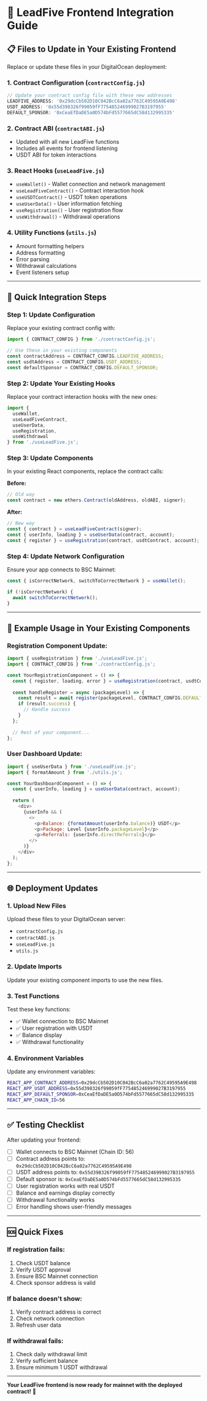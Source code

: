 # 🚀 LeadFive Frontend Integration Guide

## 📋 Files to Update in Your Existing Frontend

Replace or update these files in your DigitalOcean deployment:

### 1. **Contract Configuration** (`contractConfig.js`)
```javascript
// Update your contract config file with these new addresses
LEADFIVE_ADDRESS: '0x29dcCb502D10C042BcC6a02a7762C49595A9E498'
USDT_ADDRESS: '0x55d398326f99059fF775485246999027B3197955'
DEFAULT_SPONSOR: '0xCeaEfDaDE5a0D574bFd5577665dC58d132995335'
```

### 2. **Contract ABI** (`contractABI.js`)
- Updated with all new LeadFive functions
- Includes all events for frontend listening
- USDT ABI for token interactions

### 3. **React Hooks** (`useLeadFive.js`)
- `useWallet()` - Wallet connection and network management
- `useLeadFiveContract()` - Contract interaction hook
- `useUSDTContract()` - USDT token operations
- `useUserData()` - User information fetching
- `useRegistration()` - User registration flow
- `useWithdrawal()` - Withdrawal operations

### 4. **Utility Functions** (`utils.js`)
- Amount formatting helpers
- Address formatting
- Error parsing
- Withdrawal calculations
- Event listeners setup

---

## 🔧 Quick Integration Steps

### Step 1: Update Configuration
Replace your existing contract config with:
```javascript
import { CONTRACT_CONFIG } from './contractConfig.js';

// Use these in your existing components
const contractAddress = CONTRACT_CONFIG.LEADFIVE_ADDRESS;
const usdtAddress = CONTRACT_CONFIG.USDT_ADDRESS;
const defaultSponsor = CONTRACT_CONFIG.DEFAULT_SPONSOR;
```

### Step 2: Update Your Existing Hooks
Replace your contract interaction hooks with the new ones:
```javascript
import { 
  useWallet, 
  useLeadFiveContract, 
  useUserData,
  useRegistration,
  useWithdrawal 
} from './useLeadFive.js';
```

### Step 3: Update Components
In your existing React components, replace the contract calls:

**Before:**
```javascript
// Old way
const contract = new ethers.Contract(oldAddress, oldABI, signer);
```

**After:**
```javascript
// New way
const { contract } = useLeadFiveContract(signer);
const { userInfo, loading } = useUserData(contract, account);
const { register } = useRegistration(contract, usdtContract, account);
```

### Step 4: Update Network Configuration
Ensure your app connects to BSC Mainnet:
```javascript
const { isCorrectNetwork, switchToCorrectNetwork } = useWallet();

if (!isCorrectNetwork) {
  await switchToCorrectNetwork();
}
```

---

## 📱 Example Usage in Your Existing Components

### Registration Component Update:
```javascript
import { useRegistration } from './useLeadFive.js';
import { CONTRACT_CONFIG } from './contractConfig.js';

const YourRegistrationComponent = () => {
  const { register, loading, error } = useRegistration(contract, usdtContract, account);
  
  const handleRegister = async (packageLevel) => {
    const result = await register(packageLevel, CONTRACT_CONFIG.DEFAULT_SPONSOR);
    if (result.success) {
      // Handle success
    }
  };
  
  // Rest of your component...
};
```

### User Dashboard Update:
```javascript
import { useUserData } from './useLeadFive.js';
import { formatAmount } from './utils.js';

const YourDashboardComponent = () => {
  const { userInfo, loading } = useUserData(contract, account);
  
  return (
    <div>
      {userInfo && (
        <>
          <p>Balance: {formatAmount(userInfo.balance)} USDT</p>
          <p>Package: Level {userInfo.packageLevel}</p>
          <p>Referrals: {userInfo.directReferrals}</p>
        </>
      )}
    </div>
  );
};
```

---

## 🌐 Deployment Updates

### 1. Upload New Files
Upload these files to your DigitalOcean server:
- `contractConfig.js`
- `contractABI.js` 
- `useLeadFive.js`
- `utils.js`

### 2. Update Imports
Update your existing component imports to use the new files.

### 3. Test Functions
Test these key functions:
- ✅ Wallet connection to BSC Mainnet
- ✅ User registration with USDT
- ✅ Balance display
- ✅ Withdrawal functionality

### 4. Environment Variables
Update any environment variables:
```bash
REACT_APP_CONTRACT_ADDRESS=0x29dcCb502D10C042BcC6a02a7762C49595A9E498
REACT_APP_USDT_ADDRESS=0x55d398326f99059fF775485246999027B3197955
REACT_APP_DEFAULT_SPONSOR=0xCeaEfDaDE5a0D574bFd5577665dC58d132995335
REACT_APP_CHAIN_ID=56
```

---

## ✅ Testing Checklist

After updating your frontend:

- [ ] Wallet connects to BSC Mainnet (Chain ID: 56)
- [ ] Contract address points to: `0x29dcCb502D10C042BcC6a02a7762C49595A9E498`
- [ ] USDT address points to: `0x55d398326f99059fF775485246999027B3197955`
- [ ] Default sponsor is: `0xCeaEfDaDE5a0D574bFd5577665dC58d132995335`
- [ ] User registration works with real USDT
- [ ] Balance and earnings display correctly
- [ ] Withdrawal functionality works
- [ ] Error handling shows user-friendly messages

---

## 🆘 Quick Fixes

### If registration fails:
1. Check USDT balance
2. Verify USDT approval
3. Ensure BSC Mainnet connection
4. Check sponsor address is valid

### If balance doesn't show:
1. Verify contract address is correct
2. Check network connection
3. Refresh user data

### If withdrawal fails:
1. Check daily withdrawal limit
2. Verify sufficient balance
3. Ensure minimum 1 USDT withdrawal

---

**Your LeadFive frontend is now ready for mainnet with the deployed contract!** 🎉
